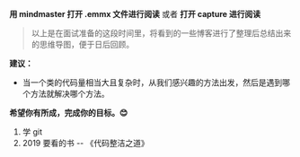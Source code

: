 **用 mindmaster 打开 .emmx 文件进行阅读** 或者 **打开 capture 进行阅读**
>以上是在面试准备的这段时间里，将看到的一些博客进行了整理后总结出来的思维导图，便于日后回顾。
  
**建议：**
+ 当一个类的代码量相当大且复杂时，从我们感兴趣的方法出发，然后是遇到哪个方法就解决哪个方法。  

**希望你有所成，完成你的目标。😊**

1. 学 git   
2. 2019 要看的书 -- 《代码整洁之道》
